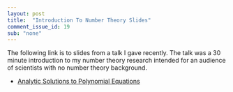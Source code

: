 ```yaml
---
layout: post
title:  "Introduction To Number Theory Slides"
comment_issue_id: 19
sub: "none"
---
```


The following link is to slides from a talk I gave recently. The talk was a 30 minute introduction to my number theory research intended for an audience of scientists with no number theory background.

* [Analytic Solutions to Polynomial Equations](/pdfs/analytic_solutions.pdf)
